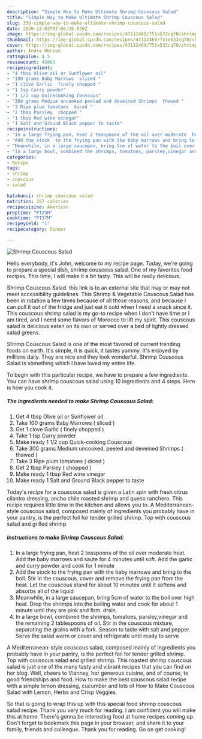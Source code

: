 ```yaml
---
description: "Simple Way to Make Ultimate Shrimp Couscous Salad"
title: "Simple Way to Make Ultimate Shrimp Couscous Salad"
slug: 338-simple-way-to-make-ultimate-shrimp-couscous-salad
date: 2020-12-02T07:08:26.076Z
image: https://img-global.cpcdn.com/recipes/47112469/751x532cq70/shrimp-couscous-salad-recipe-main-photo.jpg
thumbnail: https://img-global.cpcdn.com/recipes/47112469/751x532cq70/shrimp-couscous-salad-recipe-main-photo.jpg
cover: https://img-global.cpcdn.com/recipes/47112469/751x532cq70/shrimp-couscous-salad-recipe-main-photo.jpg
author: Andre Obrien
ratingvalue: 4.5
reviewcount: 45063
recipeingredient:
- "4 tbsp Olive oil or Sunflower oil"
- "100 grams Baby Marrows  sliced "
- "1 clove Garlic  finely chopped "
- "1 tsp Curry powder"
- "1 1/2 cup Quickcooking Couscous"
- "300 grams Medium uncooked peeled and deveined Shrimps  thawed "
- "3 Ripe plum tomatoes  diced "
- "2 tbsp Parsley  chopped "
- "1 tbsp Red wine vinegar"
- "1 Salt and Ground Black pepper to taste"
recipeinstructions:
- "In a large frying pan, heat 2 teaspoons of the oil over moderate  heat. Add the baby marrows and saute for 4 minutes until soft. Add the garlic and curry powder and cook for 1 minute"
- "Add the stock  to the frying pan with the baby marrows and bring to the boil. Stir in the couscous, cover and remove the frying pan from the heat. Let the couscous stand for about 10 minutes until it softens and absorbs all of the liquid"
- "Meanwhile, in a large saucepan, bring 5cm of water to the boil over high heat. Drop the shrimps into the boiling water and cook for about 1 minute until they are pink and firm. drain."
- "In a large bowl, combined the shrimps, tomatoes, parsley,vinegar and the remaining 2 tablespoons of oil. Stir in the couscous mixture, separating the grains with a fork. Season to taste with salt and pepper. Serve the salad warm or cover and refrigerate until ready to serve"
categories:
- Recipe
tags:
- shrimp
- couscous
- salad

katakunci: shrimp couscous salad 
nutrition: 167 calories
recipecuisine: American
preptime: "PT25M"
cooktime: "PT37M"
recipeyield: "1"
recipecategory: Dinner

---
```



![Shrimp Couscous Salad](https://img-global.cpcdn.com/recipes/47112469/751x532cq70/shrimp-couscous-salad-recipe-main-photo.jpg)

Hello everybody, it's John, welcome to my recipe page. Today, we're going to prepare a special dish, shrimp couscous salad. One of my favorites food recipes. This time, I will make it a bit tasty. This will be really delicious.

Shrimp Couscous Salad. this link is to an external site that may or may not meet accessibility guidelines. This Shrimp &amp; Vegetable Couscous Salad has been in rotation a few times because of all those reasons, and because I can pull it out of the fridge and just eat it cold when I need a snack since it. This couscous shrimp salad is my go-to recipe when I don&#39;t have time or I am tired, and I need some flavors of Morocco to lift my spirit. This couscous salad is delicious eaten on its own or served over a bed of lightly dressed salad greens.

Shrimp Couscous Salad is one of the most favored of current trending foods on earth. It's simple, it is quick, it tastes yummy. It's enjoyed by millions daily. They are nice and they look wonderful. Shrimp Couscous Salad is something which I have loved my entire life.


To begin with this particular recipe, we have to prepare a few ingredients. You can have shrimp couscous salad using 10 ingredients and 4 steps. Here is how you cook it.

<!--inarticleads1-->

##### The ingredients needed to make Shrimp Couscous Salad:

1. Get 4 tbsp Olive oil or Sunflower oil
1. Take 100 grams Baby Marrows ( sliced )
1. Get 1 clove Garlic ( finely chopped )
1. Take 1 tsp Curry powder
1. Make ready 1 1/2 cup Quick-cooking Couscous
1. Take 300 grams Medium uncooked, peeled and deveined Shrimps ( thawed )
1. Take 3 Ripe plum tomatoes ( diced )
1. Get 2 tbsp Parsley ( chopped )
1. Make ready 1 tbsp Red wine vinegar
1. Make ready 1 Salt and Ground Black pepper to taste


Today&#39;s recipe for a couscous salad is given a Latin spin with fresh citrus cilantro dressing, ancho chile roasted shrimp and queso ranchero. This recipe requires little time in the kitchen and allows you to. A Mediterranean-style couscous salad, composed mainly of ingredients you probably have in your pantry, is the perfect foil for tender grilled shrimp. Top with couscous salad and grilled shrimp. 

<!--inarticleads2-->

##### Instructions to make Shrimp Couscous Salad:

1. In a large frying pan, heat 2 teaspoons of the oil over moderate  heat. Add the baby marrows and saute for 4 minutes until soft. Add the garlic and curry powder and cook for 1 minute
1. Add the stock  to the frying pan with the baby marrows and bring to the boil. Stir in the couscous, cover and remove the frying pan from the heat. Let the couscous stand for about 10 minutes until it softens and absorbs all of the liquid
1. Meanwhile, in a large saucepan, bring 5cm of water to the boil over high heat. Drop the shrimps into the boiling water and cook for about 1 minute until they are pink and firm. drain.
1. In a large bowl, combined the shrimps, tomatoes, parsley,vinegar and the remaining 2 tablespoons of oil. Stir in the couscous mixture, separating the grains with a fork. Season to taste with salt and pepper. Serve the salad warm or cover and refrigerate until ready to serve


A Mediterranean-style couscous salad, composed mainly of ingredients you probably have in your pantry, is the perfect foil for tender grilled shrimp. Top with couscous salad and grilled shrimp. This roasted shrimp couscous salad is just one of the many tasty and vibrant recipes that you can find on her blog. Well, cheers to Vianney, her generous cuisine, and of course, to good friendships and food. How to make the best couscous salad recipe with a simple lemon dressing, cucumber and lots of How to Make Couscous Salad with Lemon, Herbs and Crisp Veggies. 

So that is going to wrap this up with this special food shrimp couscous salad recipe. Thank you very much for reading. I am confident you will make this at home. There's gonna be interesting food at home recipes coming up. Don't forget to bookmark this page in your browser, and share it to your family, friends and colleague. Thank you for reading. Go on get cooking!
